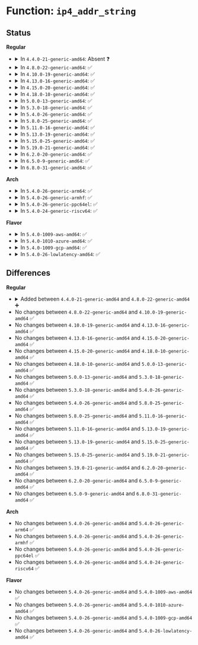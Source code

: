 # Function: <code>ip4_addr_string</code>

## Status
<b>Regular</b>
<ul>
<li>
<details>
<summary>In <code>4.4.0-21-generic-amd64</code>: Absent ❓</summary>

```json
{
  "name": "ip4_addr_string",
  "collision_type": "Unique Static",
  "inline_type": "No",
  "funcs": [
    {
      "addr": 18446744071582989056,
      "name": "ip4_addr_string",
      "external": false,
      "loc": "lib/vsprintf.c:1090",
      "file": "lib/vsprintf.c",
      "inline": "not declared, not inlined",
      "caller_inline": [],
      "caller_func": []
    }
  ],
  "symbols": [
    {
      "addr": 18446744071582989056,
      "name": "ip4_addr_string.isra.7",
      "section": ".text",
      "bind": "STB_LOCAL",
      "size": 118
    }
  ]
}
```
</details>
</li>
<li>
<details>
<summary>In <code>4.8.0-22-generic-amd64</code>: ✅</summary>

```c
char * ip4_addr_string(char * buf, char * end, const u8 * addr, struct printf_spec spec, const char * fmt)
```

```json
{
  "name": "ip4_addr_string",
  "collision_type": "Unique Static",
  "inline_type": "No",
  "funcs": [
    {
      "addr": 18446744071583275984,
      "name": "ip4_addr_string",
      "external": false,
      "loc": "lib/vsprintf.c:1137",
      "file": "lib/vsprintf.c",
      "inline": "seen, unknown",
      "caller_inline": [],
      "caller_func": [
        "lib/vsprintf.c:pointer"
      ]
    }
  ],
  "symbols": [
    {
      "addr": 18446744071583275984,
      "name": "ip4_addr_string",
      "section": ".text",
      "bind": "STB_LOCAL",
      "size": 101
    }
  ]
}
```
</details>
</li>
<li>
<details>
<summary>In <code>4.10.0-19-generic-amd64</code>: ✅</summary>

```c
char * ip4_addr_string(char * buf, char * end, const u8 * addr, struct printf_spec spec, const char * fmt)
```

```json
{
  "name": "ip4_addr_string",
  "collision_type": "Unique Static",
  "inline_type": "No",
  "funcs": [
    {
      "addr": 18446744071583394736,
      "name": "ip4_addr_string",
      "external": false,
      "loc": "lib/vsprintf.c:1137",
      "file": "lib/vsprintf.c",
      "inline": "seen, unknown",
      "caller_inline": [],
      "caller_func": [
        "lib/vsprintf.c:pointer"
      ]
    }
  ],
  "symbols": [
    {
      "addr": 18446744071583394736,
      "name": "ip4_addr_string",
      "section": ".text",
      "bind": "STB_LOCAL",
      "size": 101
    }
  ]
}
```
</details>
</li>
<li>
<details>
<summary>In <code>4.13.0-16-generic-amd64</code>: ✅</summary>

```c
char * ip4_addr_string(char * buf, char * end, const u8 * addr, struct printf_spec spec, const char * fmt)
```

```json
{
  "name": "ip4_addr_string",
  "collision_type": "Unique Static",
  "inline_type": "No",
  "funcs": [
    {
      "addr": 18446744071588250672,
      "name": "ip4_addr_string",
      "external": false,
      "loc": "lib/vsprintf.c:1138",
      "file": "lib/vsprintf.c",
      "inline": "seen, unknown",
      "caller_inline": [],
      "caller_func": [
        "lib/vsprintf.c:pointer"
      ]
    }
  ],
  "symbols": [
    {
      "addr": 18446744071588250672,
      "name": "ip4_addr_string",
      "section": ".text",
      "bind": "STB_LOCAL",
      "size": 101
    }
  ]
}
```
</details>
</li>
<li>
<details>
<summary>In <code>4.15.0-20-generic-amd64</code>: ✅</summary>

```c
char * ip4_addr_string(char * buf, char * end, const u8 * addr, struct printf_spec spec, const char * fmt)
```

```json
{
  "name": "ip4_addr_string",
  "collision_type": "Unique Static",
  "inline_type": "No",
  "funcs": [
    {
      "addr": 18446744071588802288,
      "name": "ip4_addr_string",
      "external": false,
      "loc": "lib/vsprintf.c:1140",
      "file": "lib/vsprintf.c",
      "inline": "seen, unknown",
      "caller_inline": [],
      "caller_func": [
        "lib/vsprintf.c:pointer"
      ]
    }
  ],
  "symbols": [
    {
      "addr": 18446744071588802288,
      "name": "ip4_addr_string",
      "section": ".text",
      "bind": "STB_LOCAL",
      "size": 101
    }
  ]
}
```
</details>
</li>
<li>
<details>
<summary>In <code>4.18.0-10-generic-amd64</code>: ✅</summary>

```c
char * ip4_addr_string(char * buf, char * end, const u8 * addr, struct printf_spec spec, const char * fmt)
```

```json
{
  "name": "ip4_addr_string",
  "collision_type": "Unique Static",
  "inline_type": "No",
  "funcs": [
    {
      "addr": 18446744071589180528,
      "name": "ip4_addr_string",
      "external": false,
      "loc": "lib/vsprintf.c:1152",
      "file": "lib/vsprintf.c",
      "inline": "seen, unknown",
      "caller_inline": [],
      "caller_func": [
        "lib/vsprintf.c:pointer"
      ]
    }
  ],
  "symbols": [
    {
      "addr": 18446744071589180528,
      "name": "ip4_addr_string",
      "section": ".text",
      "bind": "STB_LOCAL",
      "size": 101
    }
  ]
}
```
</details>
</li>
<li>
<details>
<summary>In <code>5.0.0-13-generic-amd64</code>: ✅</summary>

```c
char * ip4_addr_string(char * buf, char * end, const u8 * addr, struct printf_spec spec, const char * fmt)
```

```json
{
  "name": "ip4_addr_string",
  "collision_type": "Unique Static",
  "inline_type": "No",
  "funcs": [
    {
      "addr": 18446744071589410640,
      "name": "ip4_addr_string",
      "external": false,
      "loc": "lib/vsprintf.c:1270",
      "file": "lib/vsprintf.c",
      "inline": "seen, unknown",
      "caller_inline": [],
      "caller_func": [
        "lib/vsprintf.c:pointer"
      ]
    }
  ],
  "symbols": [
    {
      "addr": 18446744071589410640,
      "name": "ip4_addr_string",
      "section": ".text",
      "bind": "STB_LOCAL",
      "size": 101
    }
  ]
}
```
</details>
</li>
<li>
<details>
<summary>In <code>5.3.0-18-generic-amd64</code>: ✅</summary>

```c
char * ip4_addr_string(char * buf, char * end, const u8 * addr, struct printf_spec spec, const char * fmt)
```

```json
{
  "name": "ip4_addr_string",
  "collision_type": "Unique Static",
  "inline_type": "No",
  "funcs": [
    {
      "addr": 18446744071589867072,
      "name": "ip4_addr_string",
      "external": false,
      "loc": "lib/vsprintf.c:1394",
      "file": "lib/vsprintf.c",
      "inline": "seen, unknown",
      "caller_inline": [],
      "caller_func": [
        "lib/vsprintf.c:ip_addr_string"
      ]
    }
  ],
  "symbols": [
    {
      "addr": 18446744071589867072,
      "name": "ip4_addr_string",
      "section": ".text",
      "bind": "STB_LOCAL",
      "size": 103
    }
  ]
}
```
</details>
</li>
<li>
<details>
<summary>In <code>5.4.0-26-generic-amd64</code>: ✅</summary>

```c
char * ip4_addr_string(char * buf, char * end, const u8 * addr, struct printf_spec spec, const char * fmt)
```

```json
{
  "name": "ip4_addr_string",
  "collision_type": "Unique Static",
  "inline_type": "No",
  "funcs": [
    {
      "addr": 18446744071590092880,
      "name": "ip4_addr_string",
      "external": false,
      "loc": "lib/vsprintf.c:1403",
      "file": "lib/vsprintf.c",
      "inline": "seen, unknown",
      "caller_inline": [],
      "caller_func": [
        "lib/vsprintf.c:ip_addr_string"
      ]
    }
  ],
  "symbols": [
    {
      "addr": 18446744071590092880,
      "name": "ip4_addr_string",
      "section": ".text",
      "bind": "STB_LOCAL",
      "size": 103
    }
  ]
}
```
</details>
</li>
<li>
<details>
<summary>In <code>5.8.0-25-generic-amd64</code>: ✅</summary>

```c
char * ip4_addr_string(char * buf, char * end, const u8 * addr, struct printf_spec spec, const char * fmt)
```

```json
{
  "name": "ip4_addr_string",
  "collision_type": "Unique Static",
  "inline_type": "No",
  "funcs": [
    {
      "addr": 18446744071585091200,
      "name": "ip4_addr_string",
      "external": false,
      "loc": "lib/vsprintf.c:1450",
      "file": "lib/vsprintf.c",
      "inline": "seen, unknown",
      "caller_inline": [],
      "caller_func": [
        "lib/vsprintf.c:ip_addr_string"
      ]
    }
  ],
  "symbols": [
    {
      "addr": 18446744071585091200,
      "name": "ip4_addr_string",
      "section": ".text",
      "bind": "STB_LOCAL",
      "size": 160
    }
  ]
}
```
</details>
</li>
<li>
<details>
<summary>In <code>5.11.0-16-generic-amd64</code>: ✅</summary>

```c
char * ip4_addr_string(char * buf, char * end, const u8 * addr, struct printf_spec spec, const char * fmt)
```

```json
{
  "name": "ip4_addr_string",
  "collision_type": "Unique Static",
  "inline_type": "No",
  "funcs": [
    {
      "addr": 18446744071585240320,
      "name": "ip4_addr_string",
      "external": false,
      "loc": "lib/vsprintf.c:1453",
      "file": "lib/vsprintf.c",
      "inline": "seen, unknown",
      "caller_inline": [],
      "caller_func": [
        "lib/vsprintf.c:ip_addr_string"
      ]
    }
  ],
  "symbols": [
    {
      "addr": 18446744071585240320,
      "name": "ip4_addr_string",
      "section": ".text",
      "bind": "STB_LOCAL",
      "size": 160
    }
  ]
}
```
</details>
</li>
<li>
<details>
<summary>In <code>5.13.0-19-generic-amd64</code>: ✅</summary>

```c
char * ip4_addr_string(char * buf, char * end, const u8 * addr, struct printf_spec spec, const char * fmt)
```

```json
{
  "name": "ip4_addr_string",
  "collision_type": "Unique Static",
  "inline_type": "No",
  "funcs": [
    {
      "addr": 18446744071585125680,
      "name": "ip4_addr_string",
      "external": false,
      "loc": "lib/vsprintf.c:1479",
      "file": "lib/vsprintf.c",
      "inline": "seen, unknown",
      "caller_inline": [],
      "caller_func": [
        "lib/vsprintf.c:ip_addr_string"
      ]
    }
  ],
  "symbols": [
    {
      "addr": 18446744071585125680,
      "name": "ip4_addr_string",
      "section": ".text",
      "bind": "STB_LOCAL",
      "size": 160
    }
  ]
}
```
</details>
</li>
<li>
<details>
<summary>In <code>5.15.0-25-generic-amd64</code>: ✅</summary>

```c
char * ip4_addr_string(char * buf, char * end, const u8 * addr, struct printf_spec spec, const char * fmt)
```

```json
{
  "name": "ip4_addr_string",
  "collision_type": "Unique Static",
  "inline_type": "No",
  "funcs": [
    {
      "addr": 18446744071585575312,
      "name": "ip4_addr_string",
      "external": false,
      "loc": "lib/vsprintf.c:1484",
      "file": "lib/vsprintf.c",
      "inline": "seen, unknown",
      "caller_inline": [],
      "caller_func": [
        "lib/vsprintf.c:ip_addr_string"
      ]
    }
  ],
  "symbols": [
    {
      "addr": 18446744071585575312,
      "name": "ip4_addr_string",
      "section": ".text",
      "bind": "STB_LOCAL",
      "size": 160
    }
  ]
}
```
</details>
</li>
<li>
<details>
<summary>In <code>5.19.0-21-generic-amd64</code>: ✅</summary>

```c
char * ip4_addr_string(char * buf, char * end, const u8 * addr, struct printf_spec spec, const char * fmt)
```

```json
{
  "name": "ip4_addr_string",
  "collision_type": "Unique Static",
  "inline_type": "No",
  "funcs": [
    {
      "addr": 18446744071586729904,
      "name": "ip4_addr_string",
      "external": false,
      "loc": "lib/vsprintf.c:1470",
      "file": "lib/vsprintf.c",
      "inline": "seen, unknown",
      "caller_inline": [],
      "caller_func": [
        "lib/vsprintf.c:ip_addr_string"
      ]
    }
  ],
  "symbols": [
    {
      "addr": 18446744071586729904,
      "name": "ip4_addr_string",
      "section": ".text",
      "bind": "STB_LOCAL",
      "size": 187
    }
  ]
}
```
</details>
</li>
<li>
<details>
<summary>In <code>6.2.0-20-generic-amd64</code>: ✅</summary>

```c
char * ip4_addr_string(char * buf, char * end, const u8 * addr, struct printf_spec spec, const char * fmt)
```

```json
{
  "name": "ip4_addr_string",
  "collision_type": "Unique Static",
  "inline_type": "No",
  "funcs": [
    {
      "addr": 18446744071595892688,
      "name": "ip4_addr_string",
      "external": false,
      "loc": "lib/vsprintf.c:1471",
      "file": "lib/vsprintf.c",
      "inline": "seen, unknown",
      "caller_inline": [],
      "caller_func": [
        "lib/vsprintf.c:ip_addr_string"
      ]
    }
  ],
  "symbols": [
    {
      "addr": 18446744071595892688,
      "name": "ip4_addr_string",
      "section": ".text",
      "bind": "STB_LOCAL",
      "size": 187
    }
  ]
}
```
</details>
</li>
<li>
<details>
<summary>In <code>6.5.0-9-generic-amd64</code>: ✅</summary>

```c
char * ip4_addr_string(char * buf, char * end, const u8 * addr, struct printf_spec spec, const char * fmt)
```

```json
{
  "name": "ip4_addr_string",
  "collision_type": "Unique Static",
  "inline_type": "No",
  "funcs": [
    {
      "addr": 18446744071596410128,
      "name": "ip4_addr_string",
      "external": false,
      "loc": "lib/vsprintf.c:1471",
      "file": "lib/vsprintf.c",
      "inline": "seen, unknown",
      "caller_inline": [],
      "caller_func": [
        "lib/vsprintf.c:ip_addr_string"
      ]
    }
  ],
  "symbols": [
    {
      "addr": 18446744071596410128,
      "name": "ip4_addr_string",
      "section": ".text",
      "bind": "STB_LOCAL",
      "size": 187
    }
  ]
}
```
</details>
</li>
<li>
<details>
<summary>In <code>6.8.0-31-generic-amd64</code>: ✅</summary>

```c
char * ip4_addr_string(char * buf, char * end, const u8 * addr, struct printf_spec spec, const char * fmt)
```

```json
{
  "name": "ip4_addr_string",
  "collision_type": "Unique Static",
  "inline_type": "No",
  "funcs": [
    {
      "addr": 18446744071597305408,
      "name": "ip4_addr_string",
      "external": false,
      "loc": "lib/vsprintf.c:1473",
      "file": "lib/vsprintf.c",
      "inline": "seen, unknown",
      "caller_inline": [],
      "caller_func": [
        "lib/vsprintf.c:ip_addr_string"
      ]
    }
  ],
  "symbols": [
    {
      "addr": 18446744071597305408,
      "name": "ip4_addr_string",
      "section": ".text",
      "bind": "STB_LOCAL",
      "size": 187
    }
  ]
}
```
</details>
</li>
</ul>
<b>Arch</b>
<ul>
<li>
<details>
<summary>In <code>5.4.0-26-generic-arm64</code>: ✅</summary>

```c
char * ip4_addr_string(char * buf, char * end, const u8 * addr, struct printf_spec spec, const char * fmt)
```

```json
{
  "name": "ip4_addr_string",
  "collision_type": "Unique Static",
  "inline_type": "No",
  "funcs": [
    {
      "addr": 18446603336503871520,
      "name": "ip4_addr_string",
      "external": false,
      "loc": "lib/vsprintf.c:1403",
      "file": "lib/vsprintf.c",
      "inline": "seen, unknown",
      "caller_inline": [],
      "caller_func": [
        "lib/vsprintf.c:ip_addr_string"
      ]
    }
  ],
  "symbols": [
    {
      "addr": 18446603336503871520,
      "name": "ip4_addr_string",
      "section": ".text",
      "bind": "STB_LOCAL",
      "size": 116
    }
  ]
}
```
</details>
</li>
<li>
<details>
<summary>In <code>5.4.0-26-generic-armhf</code>: ✅</summary>

```c
char * ip4_addr_string(char * buf, char * end, const u8 * addr, struct printf_spec spec, const char * fmt)
```

```json
{
  "name": "ip4_addr_string",
  "collision_type": "Unique Static",
  "inline_type": "No",
  "funcs": [
    {
      "addr": 3236497868,
      "name": "ip4_addr_string",
      "external": false,
      "loc": "lib/vsprintf.c:1403",
      "file": "lib/vsprintf.c",
      "inline": "seen, unknown",
      "caller_inline": [],
      "caller_func": [
        "lib/vsprintf.c:ip_addr_string"
      ]
    }
  ],
  "symbols": [
    {
      "addr": 3236497868,
      "name": "ip4_addr_string",
      "section": ".text",
      "bind": "STB_LOCAL",
      "size": 132
    }
  ]
}
```
</details>
</li>
<li>
<details>
<summary>In <code>5.4.0-26-generic-ppc64el</code>: ✅</summary>

```c
char * ip4_addr_string(char * buf, char * end, const u8 * addr, struct printf_spec spec, const char * fmt)
```

```json
{
  "name": "ip4_addr_string",
  "collision_type": "Unique Static",
  "inline_type": "No",
  "funcs": [
    {
      "addr": 13835058055297733328,
      "name": "ip4_addr_string",
      "external": false,
      "loc": "lib/vsprintf.c:1403",
      "file": "lib/vsprintf.c",
      "inline": "seen, unknown",
      "caller_inline": [],
      "caller_func": [
        "lib/vsprintf.c:ip_addr_string"
      ]
    }
  ],
  "symbols": [
    {
      "addr": 13835058055297733328,
      "name": "ip4_addr_string",
      "section": ".text",
      "bind": "STB_LOCAL",
      "size": 140
    }
  ]
}
```
</details>
</li>
<li>
<details>
<summary>In <code>5.4.0-24-generic-riscv64</code>: ✅</summary>

```c
char * ip4_addr_string(char * buf, char * end, const u8 * addr, struct printf_spec spec, const char * fmt)
```

```json
{
  "name": "ip4_addr_string",
  "collision_type": "Unique Static",
  "inline_type": "No",
  "funcs": [
    {
      "addr": 18446743936279766670,
      "name": "ip4_addr_string",
      "external": false,
      "loc": "lib/vsprintf.c:1403",
      "file": "lib/vsprintf.c",
      "inline": "seen, unknown",
      "caller_inline": [],
      "caller_func": [
        "lib/vsprintf.c:ip_addr_string"
      ]
    }
  ],
  "symbols": [
    {
      "addr": 18446743936279766670,
      "name": "ip4_addr_string",
      "section": ".text",
      "bind": "STB_LOCAL",
      "size": 70
    }
  ]
}
```
</details>
</li>
</ul>
<b>Flavor</b>
<ul>
<li>
<details>
<summary>In <code>5.4.0-1009-aws-amd64</code>: ✅</summary>

```c
char * ip4_addr_string(char * buf, char * end, const u8 * addr, struct printf_spec spec, const char * fmt)
```

```json
{
  "name": "ip4_addr_string",
  "collision_type": "Unique Static",
  "inline_type": "No",
  "funcs": [
    {
      "addr": 18446744071589695136,
      "name": "ip4_addr_string",
      "external": false,
      "loc": "lib/vsprintf.c:1403",
      "file": "lib/vsprintf.c",
      "inline": "seen, unknown",
      "caller_inline": [],
      "caller_func": [
        "lib/vsprintf.c:ip_addr_string"
      ]
    }
  ],
  "symbols": [
    {
      "addr": 18446744071589695136,
      "name": "ip4_addr_string",
      "section": ".text",
      "bind": "STB_LOCAL",
      "size": 103
    }
  ]
}
```
</details>
</li>
<li>
<details>
<summary>In <code>5.4.0-1010-azure-amd64</code>: ✅</summary>

```c
char * ip4_addr_string(char * buf, char * end, const u8 * addr, struct printf_spec spec, const char * fmt)
```

```json
{
  "name": "ip4_addr_string",
  "collision_type": "Unique Static",
  "inline_type": "No",
  "funcs": [
    {
      "addr": 18446744071589420928,
      "name": "ip4_addr_string",
      "external": false,
      "loc": "lib/vsprintf.c:1403",
      "file": "lib/vsprintf.c",
      "inline": "seen, unknown",
      "caller_inline": [],
      "caller_func": [
        "lib/vsprintf.c:ip_addr_string"
      ]
    }
  ],
  "symbols": [
    {
      "addr": 18446744071589420928,
      "name": "ip4_addr_string",
      "section": ".text",
      "bind": "STB_LOCAL",
      "size": 103
    }
  ]
}
```
</details>
</li>
<li>
<details>
<summary>In <code>5.4.0-1009-gcp-amd64</code>: ✅</summary>

```c
char * ip4_addr_string(char * buf, char * end, const u8 * addr, struct printf_spec spec, const char * fmt)
```

```json
{
  "name": "ip4_addr_string",
  "collision_type": "Unique Static",
  "inline_type": "No",
  "funcs": [
    {
      "addr": 18446744071590138512,
      "name": "ip4_addr_string",
      "external": false,
      "loc": "lib/vsprintf.c:1403",
      "file": "lib/vsprintf.c",
      "inline": "seen, unknown",
      "caller_inline": [],
      "caller_func": [
        "lib/vsprintf.c:ip_addr_string"
      ]
    }
  ],
  "symbols": [
    {
      "addr": 18446744071590138512,
      "name": "ip4_addr_string",
      "section": ".text",
      "bind": "STB_LOCAL",
      "size": 103
    }
  ]
}
```
</details>
</li>
<li>
<details>
<summary>In <code>5.4.0-26-lowlatency-amd64</code>: ✅</summary>

```c
char * ip4_addr_string(char * buf, char * end, const u8 * addr, struct printf_spec spec, const char * fmt)
```

```json
{
  "name": "ip4_addr_string",
  "collision_type": "Unique Static",
  "inline_type": "No",
  "funcs": [
    {
      "addr": 18446744071590188896,
      "name": "ip4_addr_string",
      "external": false,
      "loc": "lib/vsprintf.c:1403",
      "file": "lib/vsprintf.c",
      "inline": "seen, unknown",
      "caller_inline": [],
      "caller_func": [
        "lib/vsprintf.c:ip_addr_string"
      ]
    }
  ],
  "symbols": [
    {
      "addr": 18446744071590188896,
      "name": "ip4_addr_string",
      "section": ".text",
      "bind": "STB_LOCAL",
      "size": 103
    }
  ]
}
```
</details>
</li>
</ul>

## Differences
<b>Regular</b>
<ul>
<li>
<details>
<summary>Added between <code>4.4.0-21-generic-amd64</code> and <code>4.8.0-22-generic-amd64</code> ➕</summary>

```c
char * ip4_addr_string(char * buf, char * end, const u8 * addr, struct printf_spec spec, const char * fmt)
```
</details>
</li>
<li>
No changes between <code>4.8.0-22-generic-amd64</code> and <code>4.10.0-19-generic-amd64</code> ✅
</li>
<li>
No changes between <code>4.10.0-19-generic-amd64</code> and <code>4.13.0-16-generic-amd64</code> ✅
</li>
<li>
No changes between <code>4.13.0-16-generic-amd64</code> and <code>4.15.0-20-generic-amd64</code> ✅
</li>
<li>
No changes between <code>4.15.0-20-generic-amd64</code> and <code>4.18.0-10-generic-amd64</code> ✅
</li>
<li>
No changes between <code>4.18.0-10-generic-amd64</code> and <code>5.0.0-13-generic-amd64</code> ✅
</li>
<li>
No changes between <code>5.0.0-13-generic-amd64</code> and <code>5.3.0-18-generic-amd64</code> ✅
</li>
<li>
No changes between <code>5.3.0-18-generic-amd64</code> and <code>5.4.0-26-generic-amd64</code> ✅
</li>
<li>
No changes between <code>5.4.0-26-generic-amd64</code> and <code>5.8.0-25-generic-amd64</code> ✅
</li>
<li>
No changes between <code>5.8.0-25-generic-amd64</code> and <code>5.11.0-16-generic-amd64</code> ✅
</li>
<li>
No changes between <code>5.11.0-16-generic-amd64</code> and <code>5.13.0-19-generic-amd64</code> ✅
</li>
<li>
No changes between <code>5.13.0-19-generic-amd64</code> and <code>5.15.0-25-generic-amd64</code> ✅
</li>
<li>
No changes between <code>5.15.0-25-generic-amd64</code> and <code>5.19.0-21-generic-amd64</code> ✅
</li>
<li>
No changes between <code>5.19.0-21-generic-amd64</code> and <code>6.2.0-20-generic-amd64</code> ✅
</li>
<li>
No changes between <code>6.2.0-20-generic-amd64</code> and <code>6.5.0-9-generic-amd64</code> ✅
</li>
<li>
No changes between <code>6.5.0-9-generic-amd64</code> and <code>6.8.0-31-generic-amd64</code> ✅
</li>
</ul>
<b>Arch</b>
<ul>
<li>
No changes between <code>5.4.0-26-generic-amd64</code> and <code>5.4.0-26-generic-arm64</code> ✅
</li>
<li>
No changes between <code>5.4.0-26-generic-amd64</code> and <code>5.4.0-26-generic-armhf</code> ✅
</li>
<li>
No changes between <code>5.4.0-26-generic-amd64</code> and <code>5.4.0-26-generic-ppc64el</code> ✅
</li>
<li>
No changes between <code>5.4.0-26-generic-amd64</code> and <code>5.4.0-24-generic-riscv64</code> ✅
</li>
</ul>
<b>Flavor</b>
<ul>
<li>
No changes between <code>5.4.0-26-generic-amd64</code> and <code>5.4.0-1009-aws-amd64</code> ✅
</li>
<li>
No changes between <code>5.4.0-26-generic-amd64</code> and <code>5.4.0-1010-azure-amd64</code> ✅
</li>
<li>
No changes between <code>5.4.0-26-generic-amd64</code> and <code>5.4.0-1009-gcp-amd64</code> ✅
</li>
<li>
No changes between <code>5.4.0-26-generic-amd64</code> and <code>5.4.0-26-lowlatency-amd64</code> ✅
</li>
</ul>

